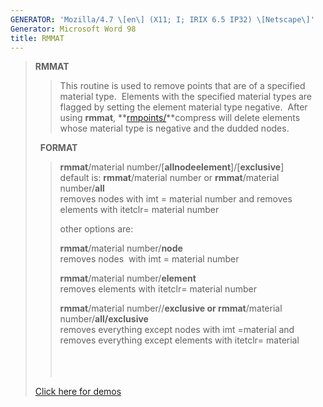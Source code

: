 ```yaml
---
GENERATOR: 'Mozilla/4.7 \[en\] (X11; I; IRIX 6.5 IP32) \[Netscape\]'
Generator: Microsoft Word 98
title: RMMAT
---
```


> **RMMAT**
>
> > This routine is used to remove points that are of a specified
> > material type.  Elements with the specified material types are
> > flagged by setting the element material type negative.  After using
> > **rmmat**, **[rmpoints/](RMPOINT.md)**compress will delete
> > elements whose material type is negative and the dudded nodes.
>
>   **FORMAT**
>
> > **rmmat**/material
> > number/\[**allnodeelement**\]/\[**exclusive**\]\
> > default is: **rmmat**/material number or **rmmat**/material
> > number/**all**\
> > removes nodes with imt = material number and removes elements with
> > itetclr= material number
> >
> > other options are:
> >
> > **rmmat**/material number/**node**\
> > removes nodes  with imt = material number
> >
> > **rmmat**/material number/**element**\
> > removes elements with itetclr= material number
> >
> > **rmmat**/material number//**exclusive or rmmat**/material
> > number/**all/exclusive**\
> > removes everything except nodes with imt =material and removes
> > everything except elements with itetclr= material\
> >  \
> >  \
> >  
>
> [Click here for demos](demos/rmmat/test/md/main_rmmat.md)
>
> >
